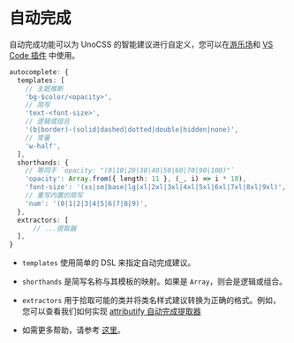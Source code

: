 # 自动完成

自动完成功能可以为 UnoCSS 的智能建议进行自定义，您可以在<a href="/play" target="_blank" rel="noreferrer">游乐场</a>和 [VS Code 插件](/integrations/vscode) 中使用。

<!--eslint-skip-->

```ts
autocomplete: {
  templates: [
    // 主题推断
    'bg-$color/<opacity>',
    // 简写
    'text-<font-size>',
    // 逻辑或组合
    '(b|border)-(solid|dashed|dotted|double|hidden|none)',
    // 常量
    'w-half',
  ],
  shorthands: {
    // 等同于 `opacity: "(0|10|20|30|40|50|60|70|90|100)"`
    'opacity': Array.from({ length: 11 }, (_, i) => i * 10),
    'font-size': '(xs|sm|base|lg|xl|2xl|3xl|4xl|5xl|6xl|7xl|8xl|9xl)',
    // 重写内置的简写
    'num': '(0|1|2|3|4|5|6|7|8|9)',
  },
  extractors: [
      // ...提取器
  ],
}
```

- `templates` 使用简单的 DSL 来指定自动完成建议。

- `shorthands` 是简写名称与其模板的映射。如果是 `Array`，则会是逻辑或组合。

- `extractors` 用于拾取可能的类并将类名样式建议转换为正确的格式。例如，您可以查看我们如何实现 [attributify 自动完成提取器](https://github.com/unocss/unocss/blob/main/packages-presets/preset-attributify/src/autocomplete.ts)

- 如需更多帮助，请参考 [这里](/tools/autocomplete)。

